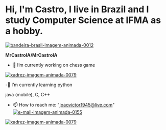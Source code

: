 # Hi, I'm Castro, I live in Brazil and I study Computer Science at IFMA as a hobby.

<a href="https://www.imagensanimadas.com/cat-bandeira-do-brasil-742.htm"><img src="https://www.imagensanimadas.com/data/media/742/bandeira-brasil-imagem-animada-0012.gif" border="0" alt="bandeira-brasil-imagem-animada-0012" /></a>


**MrCastroIA/MrCastroIA**
- 🔭 I’m currently working on 
chess game

<a href="https://www.imagensanimadas.com/cat-xadrez-613.htm"><img src="https://www.imagensanimadas.com/data/media/613/xadrez-imagem-animada-0079.gif" border="0" alt="xadrez-imagem-animada-0079" /></a>


-🌱 I’m currently learning
python <a href="https://giphy.com/gifs/devrock-python-django-edr-KAq5w47R9rmTuvWOWa"/></a>

java (mobile), C, C++



- 📫 How to reach me: "joaovictor1945@live.com"
<a href="https://www.imagensanimadas.com/cat-e-mail-235.htm"><img src="https://www.imagensanimadas.com/data/media/235/e-mail-imagem-animada-0155.gif" border="0" alt="e-mail-imagem-animada-0155" /></a> 







<a href="https://giphy.com/search/COMPUTING"><img src="https://media.giphy.com/media/5rFwR7z6bX5Pk2m3rQ/giphy.gif?cid=790b7611l6act6m55sxw2ef6dxy36ybib5huhhdolq5w8iyi&ep=v1_gifs_search&rid=giphy.gif&ct=g" border="0" alt="xadrez-imagem-animada-0079" /></a>


<!--START_SECTION:chessStats-->

<!--END_SECTION:chessStats-->
